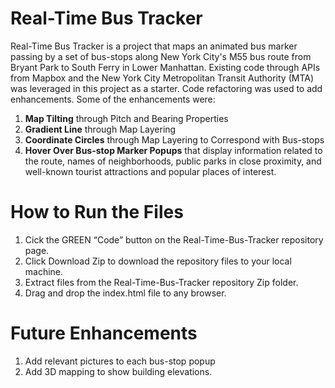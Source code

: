 # Real-Time Bus Tracker

Real-Time Bus Tracker is a project that maps an animated bus marker passing by a set of bus-stops along New York City's M55 bus route from Bryant Park to South Ferry in Lower Manhattan.  Existing code through APIs from Mapbox and the New York City Metropolitan Transit Authority (MTA) was leveraged in this project as a starter.  Code refactoring was used to add enhancements. Some of the enhancements were:

1. **Map Tilting** through Pitch and Bearing Properties
2. **Gradient Line** through Map Layering
3. **Coordinate Circles** through Map Layering to Correspond with Bus-stops
4. **Hover Over Bus-stop Marker Popups** that display information related to the route, names of neighborhoods, public parks in close proximity, and well-known tourist attractions and popular places of interest.

# How to Run the Files
1. Cick the GREEN “Code” button on the Real-Time-Bus-Tracker repository page.
2. Click Download Zip to download the repository files to your local machine.
3. Extract files from the Real-Time-Bus-Tracker repository Zip folder.
4. Drag and drop the index.html file to any browser.


# Future Enhancements
1. Add relevant pictures to each bus-stop popup
2. Add 3D mapping to show building elevations.
